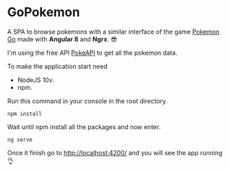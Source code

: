 # GoPokemon

A SPA to browse pokemons with a similar interface of the game [Pokemon Go](https://pokemongolive.com/en/) made with **Angular 8** and **Ngrx**. 😎

I'm using the free API [PokeAPI](https://pokeapi.co/) to get all the pokemon data.

To make the application start need

* NodeJS 10v.
* npm.

Run this command in your console in the root directory.

```
npm install
```

Wait until npm install all the packages and now enter.

```
ng serve
```

Once it finish go to [http://localhost:4200/](http://localhost:4200/) and you will see the app running 👌